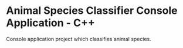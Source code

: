 # Animal Species Classifier Console Application - C++

Console application project which classifies animal species. 

